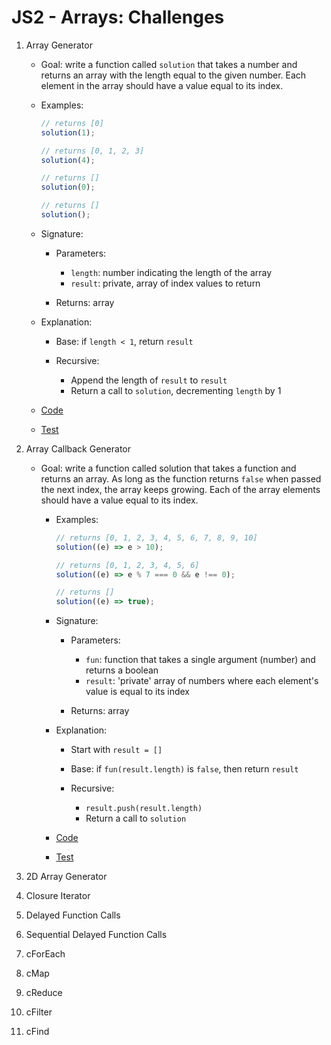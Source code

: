 # JS2 - Arrays: Challenges

1. Array Generator

   - Goal: write a function called `solution` that takes a number and returns an array with the length equal to the given number. Each element in the array should have a value equal to its index.
   - Examples:

     ```js
     // returns [0]
     solution(1);

     // returns [0, 1, 2, 3]
     solution(4);

     // returns []
     solution(0);

     // returns []
     solution();
     ```

   - Signature:

     - Parameters:

       - `length`: number indicating the length of the array
       - `result`: private, array of index values to return

     - Returns: array

   - Explanation:

     - Base: if `length < 1`, return `result`
     - Recursive:

       - Append the length of `result` to `result`
       - Return a call to `solution`, decrementing `length` by 1

   - [Code](01.js)
   - [Test](01.test.js)

2. Array Callback Generator

   - Goal: write a function called solution that takes a function and returns an array. As long as the function returns `false` when passed the next index, the array keeps growing. Each of the array elements should have a value equal to its index.

     - Examples:

       ```js
       // returns [0, 1, 2, 3, 4, 5, 6, 7, 8, 9, 10]
       solution((e) => e > 10);

       // returns [0, 1, 2, 3, 4, 5, 6]
       solution((e) => e % 7 === 0 && e !== 0);

       // returns []
       solution((e) => true);
       ```

     - Signature:

       - Parameters:

         - `fun`: function that takes a single argument (number) and returns a boolean
         - `result`: 'private' array of numbers where each element's value is equal to its index

       - Returns: array

     - Explanation:

       - Start with `result = []`
       - Base: if `fun(result.length)` is `false`, then return `result`
       - Recursive:

         - `result.push(result.length)`
         - Return a call to `solution`

     - [Code](02.js)
     - [Test](02.test.js)

3. 2D Array Generator
4. Closure Iterator
5. Delayed Function Calls
6. Sequential Delayed Function Calls
7. cForEach
8. cMap
9. cReduce
10. cFilter
11. cFind
